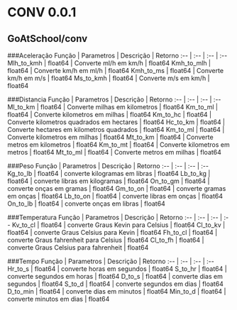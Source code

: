 # CONV 0.0.1
## GoAtSchool/conv

###Aceleração
Função | Parametros | Descrição | Retorno
:-- | :-- | :-- | :--
Mlh_to_kmh | float64 | Converte ml/h em km/h | float64
Kmh_to_mlh | float64 | Converte km/h em ml/h | float64
Kmh_to_ms | float64 | Converte km/h em m/s | float64
Ms_to_kmh | float64 | Converte m/s em km/h | float64


###Distancia
Função | Parametros | Descrição | Retorno
:-- | :-- | :-- | :--
Ml_to_km | float64 | Converte milhas em kilometros | float64
Km_to_ml | float64 | Converte kilometros em milhas | float64
Km_to_hc | float64 | Converte kilometros quadrados em hectares | float64
Hc_to_km | float64 | Converte hectares em kilometros quadrados | float64
Km_to_ml | float64 | Converte kilometros em milhas | float64
Mt_to_km | float64 | Converte metros em kilometros | float64
Km_to_mt | float64 | Converte kilometros em metros | float64
Mt_to_ml | float64 | Converte metros em milhas | float64


###Peso
Função | Parametros | Descrição | Retorno
:-- | :-- | :-- | :--
Kg_to_lb | float64 | converte kilogramas em libras | float64
Lb_to_kg | float64 | converte libras em kilogramas | float64
On_to_gm | float64 | converte onças em gramas | float64
Gm_to_on | float64 | converte gramas em onças | float64
Lb_to_on | float64 | converte libras em onças | float64
On_to_lb | float64 | converte onças em libras | float64


###Temperatura
Função | Parametros | Descrição | Retorno
:-- | :-- | :-- | :--
Kv_to_cl | float64 | converte Graus Kevin para Celsius | float64
Cl_to_kv | float64 | converte Graus Celsius para Kevin | float64
Fh_to_cl | float64 | converte Graus fahrenheit para Celsius | float64
Cl_to_fh | float64 | converte Graus Celsius para fahrenheit | float64


###Tempo
Função | Parametros | Descrição | Retorno
:-- | :-- | :-- | :--
Hr_to_s | float64 | converte horas em segundos | float64
S_to_hr | float64 | converte segundos em horas | float64
D_to_s | float64 | converte dias em segundos | float64
S_to_d | float64 | converte segundos em dias | float64
D_to_min | float64 | converte dias em minutos | float64
Min_to_d | float64 | converte minutos em dias | float64
